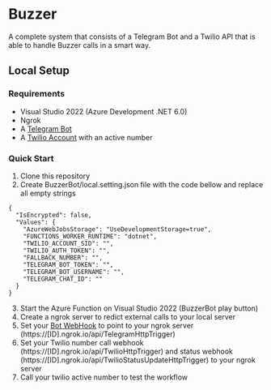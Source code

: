 # Buzzer

A complete system that consists of a Telegram Bot and a Twilio API that is able to handle Buzzer calls in a smart way.

## Local Setup

### Requirements

- Visual Studio 2022 (Azure Development .NET 6.0)
- Ngrok
- A [Telegram Bot](https://core.telegram.org/bots#6-botfather)
- A [Twilio Account](https://www.twilio.com/) with an active number

### Quick Start

1. Clone this repository
2. Create BuzzerBot/local.setting.json file with the code bellow and replace all empty strings

```
{
  "IsEncrypted": false,
  "Values": {
    "AzureWebJobsStorage": "UseDevelopmentStorage=true",
    "FUNCTIONS_WORKER_RUNTIME": "dotnet",
    "TWILIO_ACCOUNT_SID": "",
    "TWILIO_AUTH_TOKEN": "",
    "FALLBACK_NUMBER": "",
    "TELEGRAM_BOT_TOKEN": "",
    "TELEGRAM_BOT_USERNAME": "",
    "TELEGRAM_CHAT_ID": ""
  }
}
```

3. Start the Azure Function on Visual Studio 2022 (BuzzerBot play button)
4. Create a ngrok server to redict external calls to your local server
5. Set your [Bot WebHook](https://core.telegram.org/bots/api#setwebhook) to point to your ngrok server (https://[ID].ngrok.io/api/TelegramHttpTrigger)
6. Set your Twilio number call webhook (https://[ID].ngrok.io/api/TwilioHttpTrigger) and status webhook (https://[ID].ngrok.io/api/TwilioStatusUpdateHttpTrigger) to your ngrok server
7. Call your twilio active number to test the workflow
